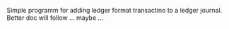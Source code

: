 Simple programm for adding ledger format transactino to a ledger journal. Better doc will follow ... maybe ...